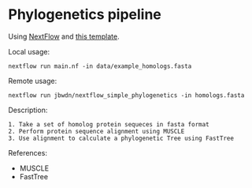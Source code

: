 # Phylogenetics pipeline

Using [NextFlow](https://www.nextflow.io/docs/latest/index.html) and [this  template](https://github.com/JBwdn/nextflow_template).

Local usage: 

    nextflow run main.nf -in data/example_homologs.fasta

Remote usage: 

    nextflow run jbwdn/nextflow_simple_phylogenetics -in homologs.fasta

Description: 

    1. Take a set of homolog protein sequeces in fasta format
    2. Perform protein sequence alignment using MUSCLE
    3. Use alignment to calculate a phylogenetic Tree using FastTree

References: 

- MUSCLE
- FastTree

